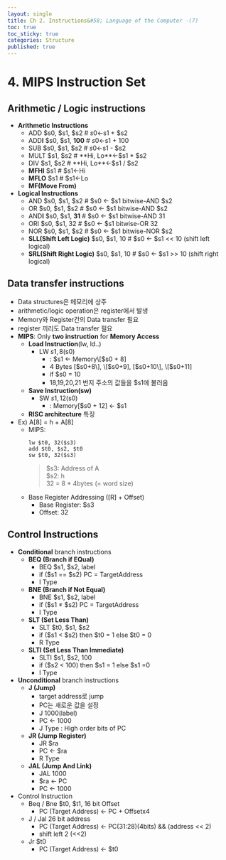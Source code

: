 ```yaml
---
layout: single
title: Ch 2. Instructions&#58; Language of the Computer -(7)
toc: true
toc_sticky: true
categories: Structure
published: true
---
```


# 4. MIPS Instruction Set

## 	Arithmetic / Logic instructions
* **Arithmetic Instructions**
    * ADD $s0, $s1, $s2    # $s0←$s1 + $s2
    * ADD**I** $s0, $s1, **100**   # $s0←$s1 + 100
    * SUB $s0, $s1, $s2    # $s0←$s1 - $s2
    * MULT $s1, $s2           # **Hi, Lo**←$s1 * $s2
    * DIV $s1, $s2               # **Hi, Lo**←$s1 / $s2
    * **MFHI** $s1                     # $s1←Hi 
    * **MFLO** $s1                    # $s1←Lo 
    * **MF(Move From)**
* **Logical Instructions**
    * AND $s0, $s1, $s2   # $s0 ← $s1 bitwise-AND $s2
    * OR $s0, $s1, $s2      # $s0 ← $s1 bitwise-AND $s2
    * AND**I** $s0, $s1, **31**    # $s0 ← $s1 bitwise-AND 31
    * ORI $s0, $s1, 32      # $s0 ← $s1 bitwise-OR 32 
    * NOR $s0, $s1, $s2  # $s0 ← $s1 bitwise-NOR $s2
    * **SLL(Shift Left Logic)** $s0, $s1, 10      # $s0 ← $s1 << 10 (shift left logical)
    * **SRL(Shift Right Logic)** $s0, $s1, 10      # $s0 ← $s1 >> 10 (shift right logical) 

## Data transfer instructions
* Data structures은 메모리에 상주
* arithmetic/logic operation은 register에서 발생
* Memory와 Register간의 Data transfer 필요
* register 끼리도 Data transfer 필요
* **MIPS**: Only **two instruction** for **Memory Access**
    * **Load Instruction**(lw, ld..)
        * LW $s1, 8($s0)
            * : $s1 <- Memory\[$s0 + 8\]
            * 4 Bytes \[$s0+8\], \[$s0+9\], \[$s0+10\], \[$s0+11\]
            * if $s0 = 10
            * 18,19,20,21 번지 주소의 값들을 $s1에 불러옴
    * **Save Instruction(sw)**
        * SW $s1, 12($s0)
            * : Memory\[$s0 + 12\] <- $s1
    * **RISC architecture** 특징
* Ex) A[8] = h + A[8]
    * MIPS:<br/>
      ```
      lw $t0, 32($s3)
      add $t0, $s2, $t0
      sw $t0, 32($s3)
      ```
      > $s3: Address of A<br/>
      > $s2: h<br/>
      > 32 = 8 * 4bytes (= word size)
    * Base Register Addressing (\[R\] + Offset)
        * Base Register: $s3
        * Offset: 32

## Control Instructions
* **Conditional** branch instructions
    * **BEQ (Branch if EQual)**
        * BEQ $s1, $s2, label 
        * if ($s1 == $s2) PC = TargetAddress
        * I Type
    * **BNE (Branch if Not Equal)**
        * BNE $s1, $s2, label 
        * if ($s1 ≠ $s2) PC = TargetAddress
        * I Type
    * **SLT (Set Less Than)**
        * SLT $t0, $s1, $s2
        * if ($s1 < $s2) then $t0 = 1 else $t0 = 0
        * R Type
    * **SLTI (Set Less Than Immediate)**
        * SLTI $s1, $s2, 100
        * if ($s2 < 100) then $s1 = 1 else $s1 =0
        * I Type
* **Unconditional** branch instructions
    * **J (Jump)**
        * target address로 jump
        * PC는 새로운 값을 설정
        * J 1000(label)
        * PC ← 1000
        * J Type : High order bits of PC
    * **JR (Jump Register)**
        * JR $ra 
        * PC ← $ra
        * R Type
    * **JAL (Jump And Link)**
        * JAL 1000 
        * $ra ← PC
        * PC ← 1000
* Control Instruction
    * Beq / Bne $t0, $t1, 16 bit Offset
        * PC (Target Address) ← PC + Offsetx4
    * J / Jal 26 bit address
        * PC (Target Address) ← PC(31:28)(4bits) && (address << 2)
        * shift left 2 (<<2)
    * Jr $t0
        * PC (Target Address) ← $t0
